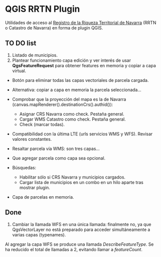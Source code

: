 # QGIS RRTN Plugin
Utilidades de acceso al [Registro de la Riqueza Territorial de Navarra](https://catastro.navarra.es) (RRTN o Catastro de Navarra) en forma de plugin QGIS.

## TO DO list
1. Listado de municipios.
2. Plantear funcionamiento capa edición y ver interés de usar **QgsFeatureRequest** para obtener features en memoria y copiar a capa virtual.

- Botón para eliminar todas las capas vectoriales de parcela cargada.
- Alternativa: copiar a capa en memoria la parcela seleccionada...
- Comprobar que la proyección del mapa es la de Navarra (canvas.mapRenderer().destinationCrs().authid()):
    - Asignar CRS Navarra como check. Pestaña general.
    - Cargar WMS Catastro como check. Pestaña general.
    - Check (marcar todas).
- Compatibilidad con la última LTE (urls servicios WMS y WFS). Revisar valores constantes.
- Resaltar parcela vía WMS: son tres capas...
- Que agregar parcela como capa sea opcional.
- Búsquedas:
    - Habilitar sólo si CRS Navarra y municipios cargados.
    - Cargar lista de municipios en un combo en un hilo aparte tras mostrar plugin.

- Capa de parcelas en memoria.

## Done
1. Cambiar la llamada WFS en una única llamada: finalmente no, ya que QgsVectorLayer no está preparado para acceder simultáneamente a varias capas (typenames).

Al agregar la capa WFS se produce una llamada _DescribeFeatureType_.
Se ha reducido el total de llamadas a 2, evitando llamar a _featureCount_.